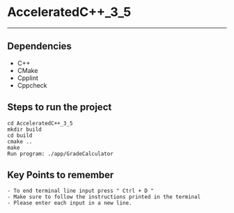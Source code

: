 # AcceleratedC++_3_5
---

## Dependencies
- C++ 
- CMake
- Cpplint
- Cppcheck

## Steps to run the project
```
cd AcceleratedC++_3_5
mkdir build
cd build
cmake ..
make
Run program: ./app/GradeCalculator
```

## Key Points to remember
```
- To end terminal line input press " Ctrl + D "
- Make sure to follow the instructions printed in the terminal
- Please enter each input in a new line.
```
